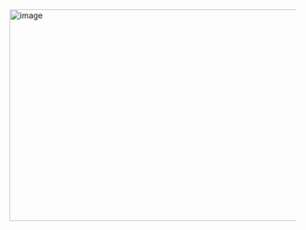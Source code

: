 <img width="698" height="371" alt="image" src="https://github.com/user-attachments/assets/cfaa9972-b0b9-4790-938c-190cbb320dc2" />

